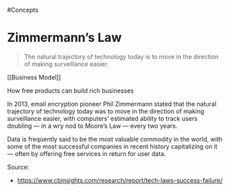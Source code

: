 #Concepts 
# Zimmermann’s Law

> The natural trajectory of technology today is to move in the direction of making surveillance easier.

[[Business Model]]

How free products can build rich businesses

In 2013, email encryption pioneer Phil Zimmermann stated that the natural trajectory of technology today was to move in the direction of making surveillance easier, with computers’ estimated ability to track users doubling — in a wry nod to Moore’s Law — every two years.

Data is frequently said to be the most valuable commodity in the world, with some of the most successful companies in recent history capitalizing on it — often by offering free services in return for user data.


Source:
- https://www.cbinsights.com/research/report/tech-laws-success-failure/